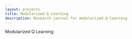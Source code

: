 ```yaml
---
layout: projects
title: Modularized Q Learning
description: Research journal for modularized Q-learning
---
```


Modularized Q Learning